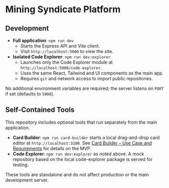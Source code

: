 # Mining Syndicate Platform

## Development

- **Full application**: `npm run dev`
  - Starts the Express API and Vite client.
  - Visit `http://localhost:5000` to view the site.
- **Isolated Code Explorer**: `npm run dev:explorer`
  - Launches only the Code Explorer module at `http://localhost:5000/code-explorer`.
  - Uses the same React, Tailwind and UI components as the main app.
  - Requires `git` and network access to import public repositories.

No additional environment variables are required; the server listens on `PORT` if set (defaults to `5000`).

## Self-Contained Tools

This repository includes optional tools that run separately from the main application.

- **Card Builder**: `npm run card-builder` starts a local drag-and-drop card editor at `http://localhost:3100`. See [Card Builder – Use Case and Requirements](docs/card-builder-use-case-requirements.md) for details on the MVP.
- **Code Explorer**: `npm run dev:explorer` as noted above. A mock repository based on the local code-explorer package is served for testing.

These tools are standalone and do not affect production or the main development server.
